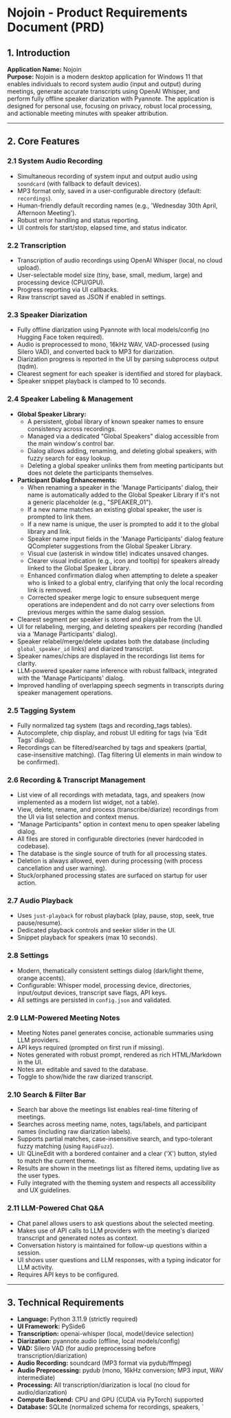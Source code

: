 # Nojoin - Product Requirements Document (PRD)

## 1. Introduction

**Application Name:** Nojoin  
**Purpose:** Nojoin is a modern desktop application for Windows 11 that enables individuals to record system audio (input and output) during meetings, generate accurate transcripts using OpenAI Whisper, and perform fully offline speaker diarization with Pyannote. The application is designed for personal use, focusing on privacy, robust local processing, and actionable meeting minutes with speaker attribution.

---

## 2. Core Features

### 2.1 System Audio Recording
- Simultaneous recording of system input and output audio using `soundcard` (with fallback to default devices).
- MP3 format only, saved in a user-configurable directory (default: `recordings`).
- Human-friendly default recording names (e.g., 'Wednesday 30th April, Afternoon Meeting').
- Robust error handling and status reporting.
- UI controls for start/stop, elapsed time, and status indicator.

### 2.2 Transcription
- Transcription of audio recordings using OpenAI Whisper (local, no cloud upload).
- User-selectable model size (tiny, base, small, medium, large) and processing device (CPU/GPU).
- Progress reporting via UI callbacks.
- Raw transcript saved as JSON if enabled in settings.

### 2.3 Speaker Diarization
- Fully offline diarization using Pyannote with local models/config (no Hugging Face token required).
- Audio is preprocessed to mono, 16kHz WAV, VAD-processed (using Silero VAD), and converted back to MP3 for diarization.
- Diarization progress is reported in the UI by parsing subprocess output (tqdm).
- Clearest segment for each speaker is identified and stored for playback.
- Speaker snippet playback is clamped to 10 seconds.

### 2.4 Speaker Labeling & Management
- **Global Speaker Library:**
    - A persistent, global library of known speaker names to ensure consistency across recordings.
    - Managed via a dedicated "Global Speakers" dialog accessible from the main window's control bar.
    - Dialog allows adding, renaming, and deleting global speakers, with fuzzy search for easy lookup.
    - Deleting a global speaker unlinks them from meeting participants but does not delete the participants themselves.
- **Participant Dialog Enhancements:**
    - When renaming a speaker in the 'Manage Participants' dialog, their name is automatically added to the Global Speaker Library if it's not a generic placeholder (e.g., "SPEAKER_01").
    - If a new name matches an existing global speaker, the user is prompted to link them.
    - If a new name is unique, the user is prompted to add it to the global library and link.
    - Speaker name input fields in the 'Manage Participants' dialog feature QCompleter suggestions from the Global Speaker Library.
    - Visual cue (asterisk in window title) indicates unsaved changes.
    - Clearer visual indication (e.g., icon and tooltip) for speakers already linked to the Global Speaker Library.
    - Enhanced confirmation dialog when attempting to delete a speaker who is linked to a global entry, clarifying that only the local recording link is removed.
    - Corrected speaker merge logic to ensure subsequent merge operations are independent and do not carry over selections from previous merges within the same dialog session.
- Clearest segment per speaker is stored and playable from the UI.
- UI for relabeling, merging, and deleting speakers per recording (handled via a 'Manage Participants' dialog).
- Speaker relabel/merge/delete updates both the database (including `global_speaker_id` links) and diarized transcript.
- Speaker names/chips are displayed in the recordings list items for clarity.
- LLM-powered speaker name inference with robust fallback, integrated with the 'Manage Participants' dialog.
- Improved handling of overlapping speech segments in transcripts during speaker management operations.

### 2.5 Tagging System
- Fully normalized tag system (tags and recording_tags tables).
- Autocomplete, chip display, and robust UI editing for tags (via 'Edit Tags' dialog).
- Recordings can be filtered/searched by tags and speakers (partial, case-insensitive matching). (Tag filtering UI elements in main window to be confirmed).

### 2.6 Recording & Transcript Management
- List view of all recordings with metadata, tags, and speakers (now implemented as a modern list widget, not a table).
- View, delete, rename, and process (transcribe/diarize) recordings from the UI via list selection and context menus.
- "Manage Participants" option in context menu to open speaker labeling dialog.
- All files are stored in configurable directories (never hardcoded in codebase).
- The database is the single source of truth for all processing states.
- Deletion is always allowed, even during processing (with process cancellation and user warning).
- Stuck/orphaned processing states are surfaced on startup for user action.

### 2.7 Audio Playback
- Uses `just-playback` for robust playback (play, pause, stop, seek, true pause/resume).
- Dedicated playback controls and seeker slider in the UI.
- Snippet playback for speakers (max 10 seconds).

### 2.8 Settings
- Modern, thematically consistent settings dialog (dark/light theme, orange accents).
- Configurable: Whisper model, processing device, directories, input/output devices, transcript save flags, API keys.
- All settings are persisted in `config.json` and validated.

### 2.9 LLM-Powered Meeting Notes
- Meeting Notes panel generates concise, actionable summaries using LLM providers.
- API keys required (prompted on first run if missing).
- Notes generated with robust prompt, rendered as rich HTML/Markdown in the UI.
- Notes are editable and saved to the database.
- Toggle to show/hide the raw diarized transcript.

### 2.10 Search & Filter Bar
- Search bar above the meetings list enables real-time filtering of meetings.
- Searches across meeting name, notes, tags/labels, and participant names (including raw diarization labels).
- Supports partial matches, case-insensitive search, and typo-tolerant fuzzy matching (using `RapidFuzz`).
- UI: QLineEdit with a bordered container and a clear ('X') button, styled to match the current theme.
- Results are shown in the meetings list as filtered items, updating live as the user types.
- Fully integrated with the theming system and respects all accessibility and UX guidelines.

### 2.11 LLM-Powered Chat Q&A
- Chat panel allows users to ask questions about the selected meeting.
- Makes use of API calls to LLM providers with the meeting's diarized transcript and generated notes as context.
- Conversation history is maintained for follow-up questions within a session.
- UI shows user questions and LLM responses, with a typing indicator for LLM activity.
- Requires API keys to be configured.

---

## 3. Technical Requirements

- **Language:** Python 3.11.9 (strictly required)
- **UI Framework:** PySide6
- **Transcription:** openai-whisper (local, model/device selection)
- **Diarization:** pyannote.audio (offline, local models/config)
- **VAD:** Silero VAD (for audio preprocessing before transcription/diarization)
- **Audio Recording:** soundcard (MP3 format via pydub/ffmpeg)
- **Audio Preprocessing:** pydub (mono, 16kHz conversion; MP3 input, WAV intermediate)
- **Processing:** All transcription/diarization is local (no cloud for audio/diarization)
- **Compute Backend:** CPU and GPU (CUDA via PyTorch) supported
- **Database:** SQLite (normalized schema for recordings, speakers, `